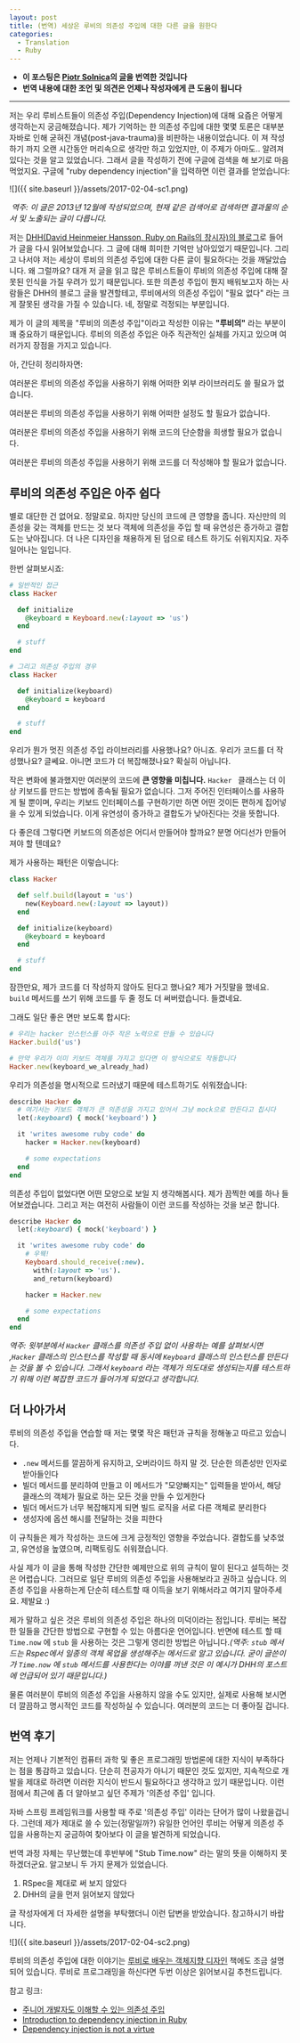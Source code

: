 ```yaml
---
layout: post
title: (번역) 세상은 루비의 의존성 주입에 대한 다른 글을 원한다
categories:
  - Translation
  - Ruby
---
```


- **이 포스팅은 [Piotr Solnica](https://twitter.com/_solnic_)의 [글](http://solnic.eu/2013/12/17/the-world-needs-another-post-about-dependency-injection-in-ruby.html)을 번역한 것입니다**
- **번역 내용에 대한 조언 및 의견은 언제나 작성자에게 큰 도움이 됩니다**

---

저는 우리 루비스트들이 의존성 주입(Dependency Injection)에 대해 요즘은 어떻게 생각하는지 궁금해졌습니다. 제가 기억하는 한 의존성 주입에 대한 몇몇 토론은 대부분 자바로 인해 굳혀진 개념(post-java-trauma)을 비판하는 내용이었습니다. 이 져 작성하기 까지 오랜 시간동안 머리속으로 생각만 하고 있었지만, 이 주제가 아마도.. 알려져 있다는 것을 알고 있었습니다. 그래서 글을 작성하기 전에 구글에 검색을 해 보기로 마음먹었지요. 구글에 "ruby dependency injection"을 입력하면 이런 결과를 얻었습니다:

![]({{ site.baseurl }}/assets/2017-02-04-sc1.png)

​	*역주: 이 글은 2013년 12월에 작성되었으며, 현재 같은 검색어로 검색하면 결과물의 순서 및 노출되는 글이 다릅니다.*

저는 [DHH(David Heinmeier Hansson, Ruby on Rails의 창시자)의 블로그](http://david.heinemeierhansson.com/2012/dependency-injection-is-not-a-virtue.html)로 들어가 글을 다시 읽어보았습니다. 그 글에 대해 희미한 기억만 남아있었기 때문입니다. 그리고 나서야 저는 세상이 루비의 의존성 주입에 대한 다른 글이 필요하다는 것을 깨달았습니다. 왜 그럴까요? 대개 저 글을 읽고 많은 루비스트들이 루비의 의존성 주입에 대해 잘못된 인식을 가질 우려가 있기 때문입니다. 또한 의존성 주입이 뭔지 배워보고자 하는 사람들은 DHH의 블로그 글을 발견할테고, 루비에서의 의존성 주입이 "필요 없다" 라는 크게 잘못된 생각을 가질 수 있습니다. 네, 정말로 걱정되는 부분입니다. 

제가 이 글의 제목을 "루비의 의존성 주입"이라고 작성한 이유는 **"루비의"** 라는 부분이 꽤 중요하기 때문입니다. 루비의 의존성 주입은 아주 직관적인 실체를 가지고 있으며 여러가지 장점을 가지고 있습니다.

아, 간단히 정리하자면:

여러분은 루비의 의존성 주입을 사용하기 위해 어떠한 외부 라이브러리도 쓸 필요가 없습니다.

여러분은 루비의 의존성 주입을 사용하기 위해 어떠한 설정도 할 필요가 없습니다.

여러분은 루비의 의존성 주입을 사용하기 위해 코드의 단순함을 희생할 필요가 없습니다.

여러분은 루비의 의존성 주입을 사용하기 위해 코드를 더 작성해야 할 필요가 없습니다.



## 루비의 의존성 주입은 아주 쉽다

별로 대단한 건 없어요. 정말로요. 하지만 당신의 코드에 큰 영향을 줍니다. 자신만의 의존성을 갖는 객체를 만드는 것 보다 객체에 의존성을 주입 할 때 유연성은 증가하고 결합도는 낮아집니다. 더 나은 디자인을 채용하게 된 덤으로 테스트 하기도 쉬워지지요. 자주 일어나는 일입니다. 

한번 살펴보시죠:

```ruby
# 일반적인 접근
class Hacker

  def initialize
    @keyboard = Keyboard.new(:layout => 'us')
  end

  # stuff
end

# 그리고 의존성 주입의 경우
class Hacker

  def initialize(keyboard)
    @keyboard = keyboard
  end

  # stuff
end
```

우리가 뭔가 멋진 의존성 주입 라이브러리를 사용했나요? 아니죠. 우리가 코드를 더 작성했나요? 글쎄요. 아니면 코드가 더 복잡해졌나요? 확실히 아닙니다.

작은 변화에 불과했지만 여러분의 코드에 **큰 영향을 미칩니다.** `Hacker ` 클래스는 더 이상 키보드를 만드는 방법에 종속될 필요가 없습니다. 그저 주어진 인터페이스를 사용하게 될 뿐이며, 우리는 키보드 인터페이스를 구현하기만 하면 어떤 것이든 편하게 집어넣을 수 있게 되었습니다. 이게 유연성이 증가하고 결합도가 낮아진다는 것을 뜻합니다.

다 좋은데 그렇다면 키보드의 의존성은 어디서 만들어야 할까요? 분명 어디선가 만들어져야 할 텐데요?

제가 사용하는 패턴은 이렇습니다:

```ruby
class Hacker

  def self.build(layout = 'us')
    new(Keyboard.new(:layout => layout))
  end

  def initialize(keyboard)
    @keyboard = keyboard
  end

  # stuff
end
```

잠깐만요, 제가 코드를 더 작성하지 않아도 된다고 했나요? 제가 거짓말을 했네요. `build` 메서드를 쓰기 위해 코드를 두 줄 정도 더 써버렸습니다. 들켰네요.

그래도 일단 좋은 면만 보도록 합시다:

```ruby
# 우리는 hacker 인스턴스를 아주 작은 노력으로 만들 수 있습니다
Hacker.build('us')

# 만약 우리가 이미 키보드 객체를 가지고 있다면 이 방식으로도 작동합니다
Hacker.new(keyboard_we_already_had)
```

우리가 의존성을 명시적으로 드러냈기 때문에 테스트하기도 쉬워졌습니다:

```ruby
describe Hacker do
  # 여기서는 키보드 객체가 큰 의존성을 가지고 있어서 그냥 mock으로 만든다고 칩시다
  let(:keyboard) { mock('keyboard') }

  it 'writes awesome ruby code' do
    hacker = Hacker.new(keyboard)

    # some expectations
  end
end
```

의존성 주입이 없었다면 어떤 모양으로 보일 지 생각해봅시다. 제가 끔찍한 예를 하나 들어보겠습니다. 그리고 저는 여전히 사람들이 이런 코드를 작성하는 것을 보곤 합니다.

```ruby
describe Hacker do
  let(:keyboard) { mock('keyboard') }

  it 'writes awesome ruby code' do
	# 우웩!
    Keyboard.should_receive(:new).
      with(:layout => 'us').
      and_return(keyboard)

    hacker = Hacker.new

    # some expectations
  end
end
```

*역주: 윗부분에서 `Hacker` 클래스를 의존성 주입 없이 사용하는 예를 살펴보시면 ,`Hacker` 클래스의 인스턴스를 작성할 때 동시에 `Keyboard` 클래스의 인스턴스를 만든다는 것을 볼 수 있습니다. 그래서 `keyboard` 라는 객체가 의도대로 생성되는지를 테스트하기 위해 이런 복잡한 코드가 들어가게 되었다고 생각합니다.*



## 더 나아가서

루비의 의존성 주입을 연습할 때 저는 몇몇 작은 패턴과 규칙을 정해놓고 따르고 있습니다.

- `.new` 메서드를 깔끔하게 유지하고, 오버라이드 하지 말 것. 단순한 의존성만 인자로 받아들인다
- 빌더 메서드를 분리하여 만들고 이 메서드가 "모양빠지는" 입력들을 받아서, 해당 클래스의 객체가 필요로 하는 모든 것을 만들 수 있게한다
- 빌더 메서드가 너무 복잡해지게 되면 빌드 로직을 서로 다른 객체로 분리한다
- 생성자에 옵션 해시를 전달하는 것을 피한다

이 규칙들은 제가 작성하는 코드에 크게 긍정적인 영향을 주었습니다. 결합도를 낮추었고, 유연성을 높였으며, 리팩토링도 쉬워졌습니다.

사실 제가 이 글을 통해 작성한 간단한 예제만으로 위의 규칙이 말이 된다고 설득하는 것은 어렵습니다. 그러므로 일단 루비의 의존성 주입을 사용해보라고 권하고 싶습니다. 의존성 주입을 사용하는게 단순히 테스트할 때 이득을 보기 위해서라고 여기지 말아주세요. 제발요 :)

제가 말하고 싶은 것은 루비의 의존성 주입은 하나의 미덕이라는 점입니다. 루비는 복잡한 일들을 간단한 방법으로 구현할 수 있는 아름다운 언어입니다. 반면에 테스트 할 때 `Time.now` 에 `stub` 을 사용하는 것은 그렇게 영리한 방법은 아닙니다.*(역주: `stub` 메서드는 Rspec에서 일종의 객체 목업을 생성해주는 메서드로 알고 있습니다. 굳이 글쓴이가 `Time.now` 에 `stub` 메서드를 사용한다는 이야를 꺼낸 것은 이 예시가 DHH의 포스트에 언급되어 있기 때문입니다.)*

물론 여러분이 루비의 의존성 주입을 사용하지 않을 수도 있지만, 실제로 사용해 보시면 더 깔끔하고 명시적인 코드를 작성하실 수 있습니다. 여러분의 코드는 더 좋아질 겁니다. 



## 번역 후기

저는 언제나 기본적인 컴퓨터 과학 및 좋은 프로그래밍 방법론에 대한 지식이 부족하다는 점을 통감하고 있습니다. 단순히 전공자가 아니기 때문인 것도 있지만, 지속적으로 개발을 제대로 하려면 이러한 지식이 반드시 필요하다고 생각하고 있기 때문입니다. 이런 점에서 최근에 좀 더 알아보고 싶던 주제가 '의존성 주입' 입니다. 

자바 스프링 프레임워크를 사용할 때 주로 '의존성 주입' 이라는 단어가 많이 나왔을겁니다. 그런데 제가 제대로 쓸 수 있는(정말일까?) 유일한 언어인 루비는 어떻게 의존성 주입을 사용하는지 궁금하여 찾아보다 이 글을 발견하게 되었습니다. 

번역 과정 자체는 무난했는데 후반부에 "Stub Time.now" 라는 말의 뜻을 이해하지 못하겠더군요. 알고보니 두 가지 문제가 있었습니다.

1. RSpec을 제대로 써 보지 않았다
2. DHH의 글을 먼저 읽어보지 않았다

글 작성자에게 더 자세한 설명을 부탁했더니 이런 답변을 받았습니다. 참고하시기 바랍니다.

![]({{ site.baseurl }}/assets/2017-02-04-sc2.png)

루비의 의존성 주입에 대한 이야기는 [루비로 배우는 객체지향 디자인](http://www.aladin.co.kr/shop/wproduct.aspx?ItemId=49317754) 책에도 조금 설명되어 있습니다. 루비로 프로그래밍을 하신다면 두번 이상은 읽어보시길 추천드립니다. 

참고 링크:

- [주니어 개발자도 이해할 수 있는 의존성 주입](http://www.slideshare.net/hnki0104/ss-42101768)
- [Introduction to dependency injection in Ruby](https://medium.com/@Bakku1505/introduction-to-dependency-injection-in-ruby-dc238655a278#.ywoosbc3h)
- [Dependency injection is not a virtue](http://david.heinemeierhansson.com/2012/dependency-injection-is-not-a-virtue.html)

